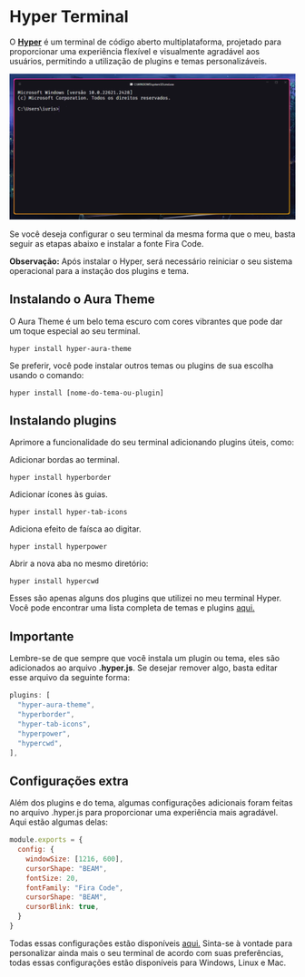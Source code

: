 # Hyper Terminal

O <a href="https://hyper.is/">**Hyper**</a> é um terminal de código aberto multiplataforma, projetado para proporcionar uma experiência flexível e visualmente agradável aos usuários, permitindo a utilização de plugins e temas personalizáveis.

<img src="cover.png">

Se você deseja configurar o seu terminal da mesma forma que o meu, basta seguir as etapas abaixo e instalar a fonte Fira Code.

**Observação:** Após instalar o Hyper, será necessário reiniciar o seu sistema operacional para a instação dos plugins e tema.

## Instalando o Aura Theme

O Aura Theme é um belo tema escuro com cores vibrantes que pode dar um toque especial ao seu terminal.

```console
hyper install hyper-aura-theme
```

Se preferir, você pode instalar outros temas ou plugins de sua escolha usando o comando:

```console
hyper install [nome-do-tema-ou-plugin]
```

## Instalando plugins

Aprimore a funcionalidade do seu terminal adicionando plugins úteis, como:

Adicionar bordas ao terminal.

```console
hyper install hyperborder
```

Adicionar ícones às guias.

```console
hyper install hyper-tab-icons
```

Adiciona efeito de faísca ao digitar.

```console
hyper install hyperpower
```

Abrir a nova aba no mesmo diretório:

```console
hyper install hypercwd
```

Esses são apenas alguns dos plugins que utilizei no meu terminal Hyper. Você pode encontrar uma lista completa de temas e plugins <a href="https://github.com/bnb/awesome-hyper">aqui.</a>

## Importante

Lembre-se de que sempre que você instala um plugin ou tema, eles são adicionados ao arquivo **.hyper.js**. Se desejar remover algo, basta editar esse arquivo da seguinte forma:

```javascript
plugins: [
  "hyper-aura-theme",
  "hyperborder",
  "hyper-tab-icons",
  "hyperpower",
  "hypercwd",
],
```

## Configurações extra

Além dos plugins e do tema, algumas configurações adicionais foram feitas no arquivo .hyper.js para proporcionar uma experiência mais agradável. Aqui estão algumas delas:

```javascript 
module.exports = {
  config: {
    windowSize: [1216, 600],
    cursorShape: "BEAM",
    fontSize: 20,
    fontFamily: "Fira Code",
    cursorShape: "BEAM",
    cursorBlink: true,
  }
}
```

Todas essas configurações estão disponíveis <a href="https://github.com/iuricode/hyper-terminal/.hyper.js">aqui.</a> Sinta-se à vontade para personalizar ainda mais o seu terminal de acordo com suas preferências, todas essas configurações estão disponíveis para Windows, Linux e Mac.
